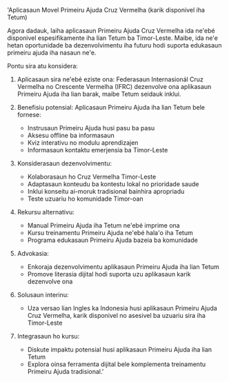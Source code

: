 'Aplicasaun Movel Primeiru Ajuda Cruz Vermelha (karik disponivel iha Tetum)

Agora dadauk, laiha aplicasaun Primeiru Ajuda Cruz Vermelha ida ne'ebé disponivel espesifikamente iha lian Tetum ba Timor-Leste. Maibe, ida ne'e hetan oportunidade ba dezenvolvimentu iha futuru hodi suporta edukasaun primeiru ajuda iha nasaun ne'e.

Pontu sira atu konsidera:

1. Aplicasaun sira ne'ebé eziste ona: Federasaun Internasionál Cruz Vermelha no Crescente Vermelha (IFRC) dezenvolve ona aplikasaun Primeiru Ajuda iha lian barak, maibe Tetum seidauk inklui.

2. Benefisiu potensial: Aplicasaun Primeiru Ajuda iha lian Tetum bele fornese:
   - Instrusaun Primeiru Ajuda husi pasu ba pasu
   - Aksesu offline ba informasaun
   - Kviz interativu no modulu aprendizajen
   - Informasaun kontaktu emerjensia ba Timor-Leste

3. Konsiderasaun dezenvolvimentu:
   - Kolaborasaun ho Cruz Vermelha Timor-Leste
   - Adaptasaun konteudu ba kontestu lokal no prioridade saude
   - Inklui konseitu ai-moruk tradisional bainhira apropriadu
   - Teste uzuariu ho komunidade Timor-oan

4. Rekursu alternativu:
   - Manual Primeiru Ajuda iha Tetum ne'ebé imprime ona
   - Kursu treinamentu Primeiru Ajuda ne'ebé hala'o iha Tetum
   - Programa edukasaun Primeiru Ajuda bazeia ba komunidade

5. Advokasia:
   - Enkoraja dezenvolvimentu aplikasaun Primeiru Ajuda iha lian Tetum
   - Promove literasia dijital hodi suporta uzu aplikasaun karik dezenvolve ona

6. Solusaun interinu:
   - Uza versao lian Ingles ka Indonesia husi aplikasaun Primeiru Ajuda Cruz Vermelha, karik disponivel no asesivel ba uzuariu sira iha Timor-Leste

7. Integrasaun ho kursu:
   - Diskute impaktu potensial husi aplikasaun Primeiru Ajuda iha lian Tetum
   - Explora oinsa ferramenta dijital bele komplementa treinamentu Primeiru Ajuda tradisional.'